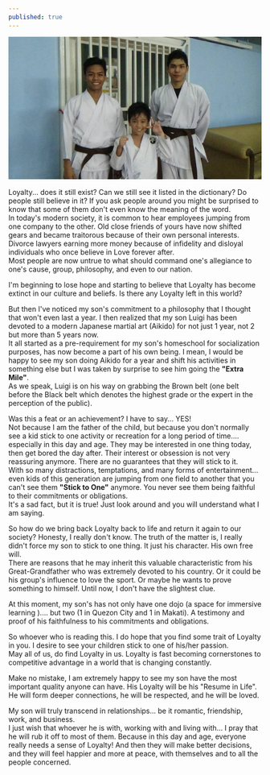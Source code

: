 ```yaml
---
published: true
---
```

![Aikido](/images/Loyalty.jpg)

Loyalty... does it still exist? Can we still see it listed in the dictionary? Do people still believe in it? 
If you ask people around you might be surprised to know that some of them don't even know the meaning of the word.   
In today's modern society, it is common to hear employees jumping from one company to the other. 
Old close friends of yours have now shifted gears and became traitorous because of their own personal interests. 
Divorce lawyers earning more money because of infidelity and disloyal individuals who once believe in Love forever after.   
Most people are now untrue to what should command one's allegiance to one's cause, group, philosophy, and even to our nation.

I'm beginning to lose hope and starting to believe that Loyalty has become extinct in our culture and beliefs. Is there any Loyalty left in this world?

But then I've noticed my son's commitment to a philosophy that I thought that won't even last a year. I then realized that my son Luigi has been devoted to a modern Japanese martial art (Aikido) for not just 1 year, not 2 but more than 5 years now.   
It all started as a pre-requirement for my son's homeschool for socialization purposes, has now become a part of his own being. 
I mean, I would be happy to see my son doing Aikido for a year and shift his activities in something else but I was taken by surprise to see him going the **"Extra Mile"**.   
As we speak, Luigi is on his way on grabbing the Brown belt (one belt before the Black belt which denotes the highest grade or the expert in the perception of the public).

Was this a feat or an achievement? I have to say... YES!   
Not because I am the father of the child, but because you don't normally see a kid stick to one activity or recreation for a long period of time.... especially in this day and age. 
They may be interested in one thing today, then get bored the day after. Their interest or obsession is not very reassuring anymore. There are no guarantees that they will stick to it.   
With so many distractions, temptations, and many forms of entertainment... even kids of this generation are jumping from one field to another that you can't see them **"Stick to One"** anymore. 
You never see them being faithful to their commitments or obligations.   
It's a sad fact, but it is true! Just look around and you will understand what I am saying.

So how do we bring back Loyalty back to life and return it again to our society? Honesty, I really don't know. 
The truth of the matter is, I really didn't force my son to stick to one thing. It just his character. His own free will.   
There are reasons that he may inherit this valuable characteristic from his Great-Grandfather who was extremely devoted to his country. Or it could be his group's influence to love the sport. Or maybe he wants to prove something to himself. 
Until now, I don't have the slightest clue. 

At this moment, my son's has not only have one dojo (a space for immersive learning ).... 
but two (1 in Quezon City and 1 in Makati). 
A testimony and proof of his faithfulness to his commitments and obligations.

So whoever who is reading this. I do hope that you find some trait of Loyalty in you. I desire to see your children stick to one of his/her passion.  
May all of us, do find Loyalty in us.  Loyalty is fast becoming cornerstones to competitive advantage in a world that is changing constantly.  

Make no mistake, I am extremely happy to see my son have the most important quality anyone can have. 
His Loyalty will be his "Resume in Life". He will form deeper connections, he will be respected, and he will be loved. 

My son will truly transcend in relationships... be it romantic, friendship, work, and business.  
I just wish that whoever he is with, working with and living with... I pray that he will rub it off to most of them. 
Because in this day and age, everyone really needs a sense of Loyalty! 
And then they will make better decisions, and they will feel happier and more at peace, with themselves and to all the people concerned. 
